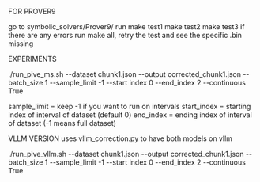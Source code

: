 FOR PROVER9

go to symbolic_solvers/Prover9/
run make test1
    make test2
    make test3
if there are any errors run make all, retry the test and see the specific .bin missing


EXPERIMENTS

./run_pive_ms.sh --dataset chunk1.json --output corrected_chunk1.json --batch_size 1 --sample_limit -1 --start index 0 --end_index 2 --continuous True

sample_limit = keep -1 if you want to run on intervals
start_index = starting index of interval of dataset (default 0)
end_index = ending index of interval of dataset (-1 means full dataset)


VLLM VERSION uses vllm_correction.py to have both models on vllm

./run_pive_vllm.sh --dataset chunk1.json --output corrected_chunk1.json --batch_size 1 --sample_limit -1 --start index 0 --end_index 2 --continuous True
